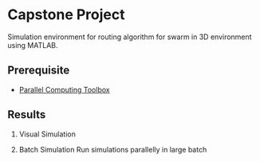 # Capstone Project

Simulation environment for routing algorithm for swarm in 3D environment using MATLAB.

## Prerequisite
- [Parallel Computing Toolbox](https://www.mathworks.com/products/parallel-computing.html)

## Results
1. Visual Simulation

2. Batch Simulation
Run simulations parallelly in large batch
